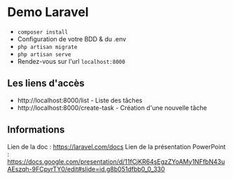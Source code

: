 # Demo Laravel
- `composer install`
- Configuration de votre BDD & du .env
- `php artisan migrate`
- `php artisan serve`
- Rendez-vous sur l'url `localhost:8000`

## Les liens d'accès
 - http://localhost:8000/list - Liste des tâches
 - http://localhost:8000/create-task - Création d'une nouvelle tâche

## Informations
Lien de la doc : https://laravel.com/docs
Lien de la présentation PowerPoint : https://docs.google.com/presentation/d/11fCjKR64sEgzZYoAMy1NFfbN43uAEszqh-9FCpyrTY0/edit#slide=id.g8b051dfbb0_0_330
